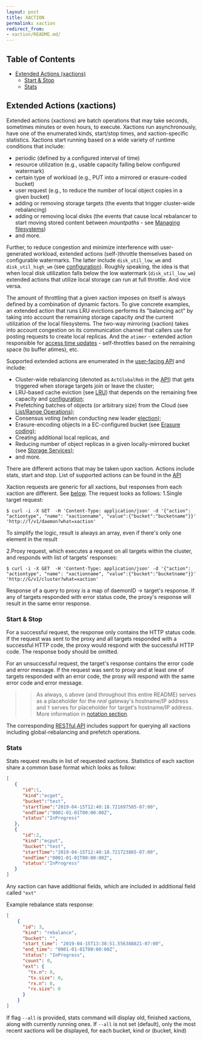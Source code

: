 ```yaml
---
layout: post
title: XACTION
permalink: xaction
redirect_from:
- xaction/README.md/
---
```


## Table of Contents
- [Extended Actions (xactions)](#extended-actions-xactions)
    - [Start & Stop](#start-stop)
	- [Stats](#stats)

## Extended Actions (xactions)

Extended actions (xactions) are batch operations that may take seconds, sometimes minutes or even hours, to execute. Xactions run asynchronously, have one of the enumerated kinds, start/stop times, and xaction-specific statistics. Xactions start running based on a wide variety of runtime conditions that include:

* periodic (defined by a configured interval of time)
* resource utilization (e.g., usable capacity falling below configured watermark)
* certain type of workload (e.g., PUT into a mirrored or erasure-coded bucket)
* user request (e.g., to reduce the number of local object copies in a given bucket)
* adding or removing storage targets (the events that trigger cluster-wide rebalancing)
* adding or removing local disks (the events that cause local rebalancer to start moving stored content between *mountpaths* - see [Managing filesystems](/aistore/docs/configuration.md#managing-filesystems))
* and more.

Further, to reduce congestion and minimize interference with user-generated workload, extended actions (self-)throttle themselves based on configurable watermarks. The latter include `disk_util_low_wm` and `disk_util_high_wm` (see [configuration](/ais/setup/config.sh)). Roughly speaking, the idea is that when local disk utilization falls below the low watermark (`disk_util_low_wm`) extended actions that utilize local storage can run at full throttle. And vice versa.

The amount of throttling that a given xaction imposes on itself is always defined by a combination of dynamic factors. To give concrete examples, an extended action that runs LRU evictions performs its "balancing act" by taking into account the remaining storage capacity _and_ the current utilization of the local filesystems. The two-way mirroring (xaction) takes into account congestion on its communication channel that callers use for posting requests to create local replicas. And the `atimer` - extended action responsible for [access time updates](/atime/atime.go) - self-throttles based on the remaining space (to buffer atimes), etc.

Supported extended actions are enumerated in the [user-facing API](/cmn/api.go) and include:

* Cluster-wide rebalancing (denoted as `ActGlobalReb` in the [API](/cmn/api.go)) that gets triggered when storage targets join or leave the cluster;
* LRU-based cache eviction (see [LRU](/aistore/docs/storage_svcs.md#lru)) that depends on the remaining free capacity and [configuration](/ais/setup/config.sh);
* Prefetching batches of objects (or arbitrary size) from the Cloud (see [List/Range Operations](/aistore/docs/batch.md));
* Consensus voting (when conducting new leader [election](/aistore/docs/ha.md#election));
* Erasure-encoding objects in a EC-configured bucket (see [Erasure coding](/aistore/docs/storage_svcs.md#erasure-coding));
* Creating additional local replicas, and
* Reducing number of object replicas in a given locally-mirrored bucket (see [Storage Services](/aistore/docs/storage_svcs.md));
* and more.

There are different actions that may be taken upon xaction. Actions include stats, start and stop.
List of supported actions can be found in the [API](/cmn/api.go)

Xaction requests are generic for all xactions, but responses from each xaction are different. See [below](#start-&-stop).
The request looks as follows:
1.Single target request:

```console
$ curl -i -X GET  -H 'Content-Type: application/json' -d '{"action": "actiontype", "name": "xactionname", "value":{"bucket":"bucketname"}}' 'http://T/v1/daemon?what=xaction'
```
To simplify the logic, result is always an array, even if there's only one element in the result

2.Proxy request, which executes a request on all targets within the cluster, and responds with list of targets' responses:

```console
$ curl -i -X GET  -H 'Content-Type: application/json' -d '{"action": "actiontype", "name": "xactionname", "value":{"bucket":"bucketname"}}' 'http://G/v1/cluster?what=xaction'
```

Response of a query to proxy is a map of daemonID -> target's response. If any of targets responded with error status code, the proxy's response
will result in the same error response.


### Start & Stop

For a successful request, the response only contains the HTTP status code. If the request was sent to the proxy and all targets
responded with a successful HTTP code, the proxy would respond with the successful HTTP code. The response body should be omitted.

For an unsuccessful request, the target's response contains the error code and error message. If the request was sent to proxy and at least one
of targets responded with an error code, the proxy will respond with the same error code and error message.

>> As always, `G` above (and throughout this entire README) serves as a placeholder for the _real_ gateway's hostname/IP address and `T` serves for placeholder for target's hostname/IP address. More information in [notation section](/aistore/docs/http_api.md#notation).

The corresponding [RESTful API](/aistore/docs/http_api.md) includes support for querying all xactions including global-rebalancing and prefetch operations.

### Stats

Stats request results in list of requested xactions. Statistics of each xaction share a common base format which looks as follow:

```json
[
   {
      "id":1,
      "kind":"ecget",
      "bucket":"test",
      "startTime":"2019-04-15T12:40:18.721697505-07:00",
      "endTime":"0001-01-01T00:00:00Z",
      "status":"InProgress"
   },
   {
      "id":2,
      "kind":"ecput",
      "bucket":"test",
      "startTime":"2019-04-15T12:40:18.721723865-07:00",
      "endTime":"0001-01-01T00:00:00Z",
      "status":"InProgress"
   }
]
```

Any xaction can have additional fields, which are included in additional field called `"ext"`

Example rebalance stats response:

```json
[
    {
      "id": 3,
      "kind": "rebalance",
      "bucket": "",
      "start_time": "2019-04-15T13:38:51.556388821-07:00",
      "end_time": "0001-01-01T00:00:00Z",
      "status": "InProgress",
      "count": 0,
      "ext": {
        "tx.n": 0,
        "tx.size": 0,
        "rx.n": 0,
        "rx.size": 0
      }
    }
]
```

If flag `--all` is provided, stats command will display old, finished xactions, along with currently running ones. If `--all` is not set (default), only
the most recent xactions will be displayed, for each bucket, kind or (bucket, kind)
